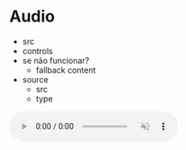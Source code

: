 # Audio

- src
- controls
- se não funcionar?
  - fallback content
- source
  - src
  - type

<audio controls autoplay muted loop>
  <source src="musica.mp3" type="audio/mp3" />
  <source src="./assets-example/viper.ogg"
  stype="audio.ogg">
  <p>Seu navegadpr não suporta audio</p>
</audio>
